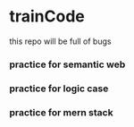 # trainCode
this repo will be full of bugs


### practice for semantic web
### practice for logic case
### practice for mern stack
